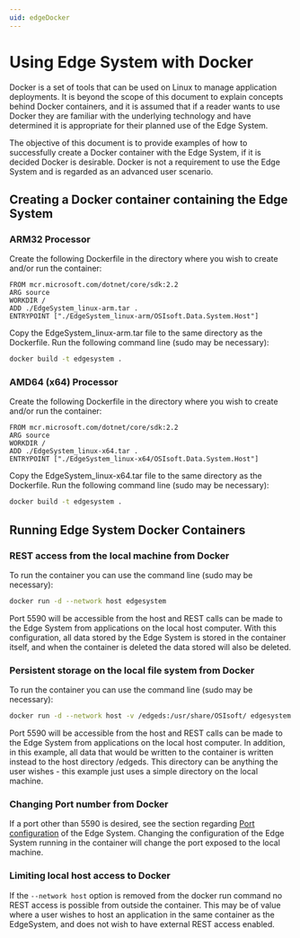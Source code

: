 ```yaml
---
uid: edgeDocker
---
```


# Using Edge System with Docker

Docker is a set of tools that can be used on Linux to manage application deployments. It is beyond the scope of this document to explain concepts behind Docker containers, and it is assumed that if a reader wants to use Docker they are familiar with the underlying technology and have determined it is appropriate for their planned use of the Edge System.

The objective of this document is to provide examples of how to successfully create a Docker container with the Edge System, if it is decided Docker is desirable. Docker is not a requirement to use the Edge System and is regarded as an advanced user scenario.

## Creating a Docker container containing the Edge System

### ARM32 Processor

Create the following Dockerfile in the directory where you wish to create and/or run the container:

```docker
FROM mcr.microsoft.com/dotnet/core/sdk:2.2
ARG source
WORKDIR /
ADD ./EdgeSystem_linux-arm.tar .
ENTRYPOINT ["./EdgeSystem_linux-arm/OSIsoft.Data.System.Host"]
```

Copy the EdgeSystem_linux-arm.tar file to the same directory as the Dockerfile.
Run the following command line (sudo may be necessary):

```bash
docker build -t edgesystem .
```

### AMD64 (x64) Processor

Create the following Dockerfile in the directory where you wish to create and/or run the container:

```docker
FROM mcr.microsoft.com/dotnet/core/sdk:2.2
ARG source
WORKDIR /
ADD ./EdgeSystem_linux-x64.tar .
ENTRYPOINT ["./EdgeSystem_linux-x64/OSIsoft.Data.System.Host"]
```

Copy the EdgeSystem_linux-x64.tar file to the same directory as the Dockerfile.
Run the following command line (sudo may be necessary):

```bash
docker build -t edgesystem .
```

## Running Edge System Docker Containers

### REST access from the local machine from Docker

To run the container you can use the command line (sudo may be necessary):

```bash
docker run -d --network host edgesystem
```

Port 5590 will be accessible from the host and REST calls can be made to the Edge System from applications on the local host computer. With this configuration, all data stored by the Edge System is stored in the container itself, and when the container is deleted the data stored will also be deleted.

### Persistent storage on the local file system from Docker

To run the container you can use the command line (sudo may be necessary):

```bash
docker run -d --network host -v /edgeds:/usr/share/OSIsoft/ edgesystem
```

Port 5590 will be accessible from the host and REST calls can be made to the Edge System from applications on the local host computer. In addition, in this example, all data that would be written to the container is written instead to the host directory /edgeds. This directory can be anything the user wishes - this example just uses a simple directory on the local machine.

### Changing Port number from Docker

If a port other than 5590 is desired, see the section regarding [Port configuration](#edgeSystemConfiguration) of the Edge System. Changing the configuration of the Edge System running in the container will change the port exposed to the local machine.

### Limiting local host access to Docker

If the `--network host` option is removed from the docker run command no REST access is possible from outside the container. This may be of value where a user wishes to host an application in the same container as the EdgeSystem, and does not wish to have external REST access enabled.

